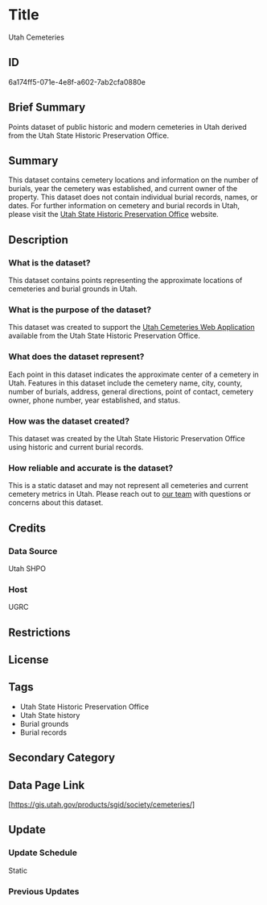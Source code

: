 # Title

Utah Cemeteries

## ID

6a174ff5-071e-4e8f-a602-7ab2cfa0880e

## Brief Summary

Points dataset of public historic and modern cemeteries in Utah derived from the Utah State Historic Preservation Office.

## Summary

This dataset contains cemetery locations and information on the number of burials, year the cemetery was established, and current owner of the property. This dataset does not contain individual burial records, names, or dates. For further information on cemetery and burial records in Utah, please visit the [Utah State Historic Preservation Office](https://ushpo.utah.gov/cemetery/) website.

## Description

### What is the dataset?

This dataset contains points representing the approximate locations of cemeteries and burial grounds in Utah.

### What is the purpose of the dataset?

This dataset was created to support the [Utah Cemeteries Web Application](https://utahshpo.maps.arcgis.com/apps/webappviewer/index.html?id=e51da778246f4720ad4266e30095be45) available from the Utah State Historic Preservation Office.

### What does the dataset represent?

Each point in this dataset indicates the approximate center of a cemetery in Utah. Features in this dataset include the cemetery name, city, county, number of burials, address, general directions, point of contact, cemetery owner, phone number, year established, and status.

### How was the dataset created?

This dataset was created by the Utah State Historic Preservation Office using historic and current burial records.

### How reliable and accurate is the dataset?

This is a static dataset and may not represent all cemeteries and current cemetery metrics in Utah. Please reach out to [our team](https://gis.utah.gov/contact/) with questions or concerns about this dataset.

## Credits

### Data Source

Utah SHPO

### Host

UGRC

## Restrictions

## License

## Tags

- Utah State Historic Preservation Office
- Utah State history
- Burial grounds
- Burial records

## Secondary Category

## Data Page Link

[https://gis.utah.gov/products/sgid/society/cemeteries/]

## Update

### Update Schedule

Static

### Previous Updates
